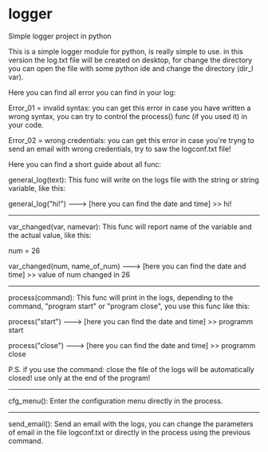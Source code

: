 # logger
Simple logger project in python

This is a simple logger module for python, is really simple to use.
in this version the log.txt file will be created on desktop, for change the directory you can open the file with some python ide and change the directory (dir_l var).

Here you can find all error you can find in your log:

Error_01 = invalid syntax: you can get this error in case you have written a wrong syntax, you can try to control the process() func (if you used it) in your code.

Error_02 = wrong credentials: you can get this error in case you're tryng to send an email with wrong credentials, try to saw the logconf.txt file!

Here you can find a short guide about all func:

general_log(text): This func will write on the logs file with the string or string variable, like this:

general_log("hi!") ---> [here you can find the date and time] >> hi!
__________________________________________________________________________________________________________________________________________
var_changed(var, namevar): This func will report name of the variable and the actual value, like this:

num = 26

var_changed(num, name_of_num) ---> [here you can find the date and time] >> value of num changed in 26
__________________________________________________________________________________________________________________________________________
process(command): This func will print in the logs, depending to the command, "program start" or "program close", you use this func like this:

process("start") ---> [here you can find the date and time] >> programm start

process("close") ---> [here you can find the date and time] >> programm close

P.S. if you use  the command: close the file of the logs will be automatically closed! use only at the end of the program!
__________________________________________________________________________________________________________________________________________
cfg_menu(): Enter the configuration menu directly in the process.
__________________________________________________________________________________________________________________________________________
send_email(): Send an email with the logs, you can change the parameters of email in the file logconf.txt or directly in the process using the previous command.
